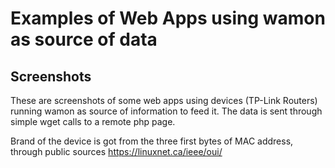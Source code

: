 # Examples of Web Apps using wamon as source of data

## Screenshots

These are screenshots of some web apps using devices (TP-Link Routers) running wamon as source of information to feed it. The data is sent through simple wget calls to a remote php page.

Brand of the device is got from the three first bytes of MAC address, through public sources https://linuxnet.ca/ieee/oui/
